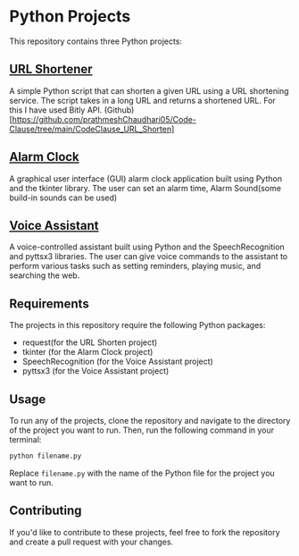 # Python Projects
This repository contains three Python projects:

## [URL Shortener](https://github.com/prathmeshChaudhari05/Code-Clause/tree/main/CodeClause_URL_Shorten)
A simple Python script that can shorten a given URL using a URL shortening service. The script takes in a long URL and returns a shortened URL. For this I have used Bitly API.
(Github)[https://github.com/prathmeshChaudhari05/Code-Clause/tree/main/CodeClause_URL_Shorten]

## [Alarm Clock](https://github.com/prathmeshChaudhari05/Code-Clause/tree/main/CodeClause_Alarm_Clock_with_GUI)
A graphical user interface (GUI) alarm clock application built using Python and the tkinter library. The user can set an alarm time, Alarm Sound(some build-in sounds can be used)

## [Voice Assistant](https://github.com/prathmeshChaudhari05/Code-Clause/tree/main/CodeClause_Voice_Assistant_Using_Python)
A voice-controlled assistant built using Python and the SpeechRecognition and pyttsx3 libraries. The user can give voice commands to the assistant to perform various tasks such as setting reminders, playing music, and searching the web.

## Requirements
The projects in this repository require the following Python packages:

* request(for the URL Shorten project)
* tkinter (for the Alarm Clock project)
* SpeechRecognition (for the Voice Assistant project)
* pyttsx3 (for the Voice Assistant project)

## Usage
To run any of the projects, clone the repository and navigate to the directory of the project you want to run. Then, run the following command in your terminal:

```python
python filename.py
```
Replace `filename.py` with the name of the Python file for the project you want to run.

## Contributing
If you'd like to contribute to these projects, feel free to fork the repository and create a pull request with your changes.
